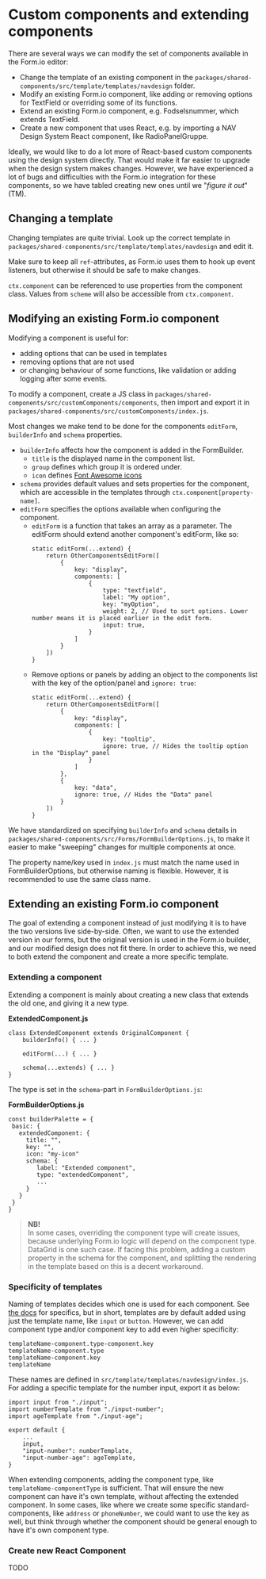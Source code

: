 # Custom components and extending components

There are several ways we can modify the set of components available in the Form.io editor:

-   Change the template of an existing component in the `packages/shared-components/src/template/templates/navdesign` folder.
-   Modify an existing Form.io component, like adding or removing options for TextField or overriding some of its functions.
-   Extend an existing Form.io component, e.g. Fodselsnummer, which extends TextField.
-   Create a new component that uses React, e.g. by importing a NAV Design System React component, like RadioPanelGruppe.

Ideally, we would like to do a lot more of React-based custom components using the design system directly.
That would make it far easier to upgrade when the design system makes changes.
However, we have experienced a lot of bugs and difficulties with the Form.io integration for these components, so we have tabled creating new ones until we "_figure it out_"(TM).

## Changing a template

Changing templates are quite trivial. Look up the correct template in `packages/shared-components/src/template/templates/navdesign` and edit it.

Make sure to keep all `ref`-attributes, as Form.io uses them to hook up event listeners, but otherwise it should be safe to make changes.

`ctx.component` can be referenced to use properties from the component class.
Values from `scheme` will also be accessible from `ctx.component`.

## Modifying an existing Form.io component

Modifying a component is useful for:

-   adding options that can be used in templates
-   removing options that are not used
-   or changing behaviour of some functions, like validation or adding logging after some events.

To modify a component, create a JS class in `packages/shared-components/src/customComponents/components`, then import and export it in `packages/shared-components/src/customComponents/index.js`.

Most changes we make tend to be done for the components `editForm`, `builderInfo` and `schema` properties.

-   `builderInfo` affects how the component is added in the FormBuilder.
    -   `title` is the displayed name in the component list.
    -   `group` defines which group it is ordered under.
    -   `icon` defines [Font Awesome icons](https://fontawesome.com/v4.7/cheatsheet/)
-   `schema` provides default values and sets properties for the component, which are accessible in the templates through `ctx.component[property-name]`.
-   `editForm` specifies the options available when configuring the component.
    -   `editForm` is a function that takes an array as a parameter. The editForm should extend another component's editForm, like so:
        ```
        static editForm(...extend) {
            return OtherComponentsEditForm([
                {
                    key: "display",
                    components: [
                        {
                            type: "textfield",
                            label: "My option",
                            key: "myOption",
                            weight: 2, // Used to sort options. Lower number means it is placed earlier in the edit form.
                            input: true,
                        }
                    ]
                }
            ])
        }
        ```
    -   Remove options or panels by adding an object to the components list with the key of the option/panel and `ignore: true`:
        ```
        static editForm(...extend) {
            return OtherComponentsEditForm([
                {
                    key: "display",
                    components: [
                        {
                            key: "tooltip",
                            ignore: true, // Hides the tooltip option in the "Display" panel
                        }
                    ]
                },
                {
                    key: "data",
                    ignore: true, // Hides the "Data" panel
                }
            ])
        }
        ```

We have standardized on specifying `builderInfo` and `schema` details in `packages/shared-components/src/Forms/FormBuilderOptions.js`, to make it easier to make "sweeping" changes for multiple components at once.

The property name/key used in `index.js` must match the name used in FormBuilderOptions, but otherwise naming is flexible. However, it is recommended to use the same class name.

## Extending an existing Form.io component

The goal of extending a component instead of just modifying it is to have the two versions live side-by-side.
Often, we want to use the extended version in our forms, but the original version is used in the Form.io builder, and our modified design does not fit there.
In order to achieve this, we need to both extend the component and create a more specific template.

### Extending a component

Extending a component is mainly about creating a new class that extends the old one, and giving it a new type.

<b>ExtendedComponent.js</b>

```
class ExtendedComponent extends OriginalComponent {
    builderInfo() { ... }

    editForm(...) { ... }

    schema(...extends) { ... }
}
```

The type is set in the `schema`-part in `FormBuilderOptions.js`:

<b>FormBuilderOptions.js</b>

```
const builderPalette = {
 basic: {
   extendedComponent: {
     title: "",
     key: "",
     icon: "my-icon"
     schema: {
        label: "Extended component",
        type: "extendedComponent",
        ...
     }
   }
 }
}
```

> <b>NB!</b></br>
> In some cases, overriding the component type will create issues, because underlying Form.io logic will depend on the component type. DataGrid is one such case.
> If facing this problem, adding a custom property in the schema for the component, and splitting the rendering in the template based on this is a decent workaround.

### Specificity of templates

Naming of templates decides which one is used for each component. See [the docs](https://help.form.io/developers/form-templates) for specifics, but in short,
templates are by default added using just the template name, like `input` or `button`. However, we can add component type and/or component key to add even higher specificity:

```
templateName-component.type-component.key
templateName-component.type
templateName-component.key
templateName
```

These names are defined in `src/template/templates/navdesign/index.js`. For adding a specific template for the number input, export it as below:

```
import input from "./input";
import numberTemplate from "./input-number";
import ageTemplate from "./input-age";

export default {
    ...
    input,
    "input-number": numberTemplate,
    "input-number-age": ageTemplate,
}
```

When extending components, adding the component type, like `templateName-componentType` is sufficient. That will ensure the new component can have it's own template, without affecting the extended component.
In some cases, like where we create some specific standard-components, like `address` or `phoneNumber`, we could want to use the key as well, but think through whether the component should be general enough to have it's own component type.

### Create new React Component

TODO

